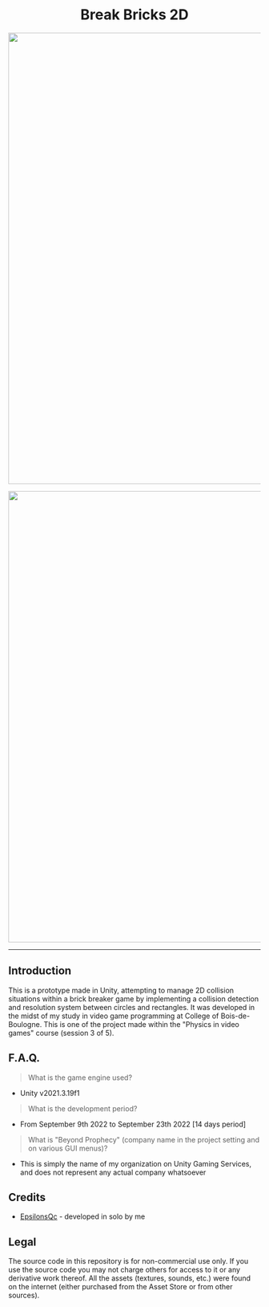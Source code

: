 <h1 align="center">Break Bricks 2D</h1>
<p align="center"><img width="900" src="https://user-images.githubusercontent.com/11299907/221752415-0a671ec8-1b67-48e2-8abb-4036037cd438.png"></p>
<p align="center"><img width="900" src="https://user-images.githubusercontent.com/11299907/221752418-4ebf834c-debf-4259-855a-97d0afb98bdf.png"></p>

---

## Introduction
This is a prototype made in Unity, attempting to manage 2D collision situations within a brick breaker game by implementing a collision detection and resolution system between circles and rectangles. It was developed in the midst of my study in video game programming at College of Bois-de-Boulogne. This is one of the project made within the "Physics in video games" course (session 3 of 5).

## F.A.Q.

> What is the game engine used?
- Unity v2021.3.19f1

> What is the development period?
- From September 9th 2022 to September 23th 2022 [14 days period]

> What is "Beyond Prophecy" (company name in the project setting and on various GUI menus)?
- This is simply the name of my organization on Unity Gaming Services, and does not represent any actual company whatsoever

## Credits
- [EpsilonsQc](https://github.com/EpsilonsQc) - developed in solo by me

## Legal
The source code in this repository is for non-commercial use only. If you use the source code you may not charge others for access to it or any derivative work thereof. All the assets (textures, sounds, etc.) were found on the internet (either purchased from the Asset Store or from other sources).
